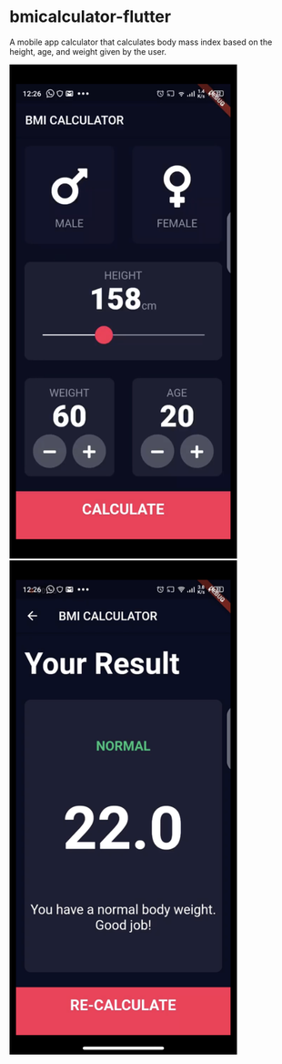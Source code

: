 # bmicalculator-flutter
A mobile app calculator that calculates body mass index based on the height, age, and weight given by the user.
<p float="left">
<img src="https://github.com/uncleejay/bmicalculator-flutter/blob/master/bmione.png" width=400>
<img src="https://github.com/uncleejay/bmicalculator-flutter/blob/master/bmitwo.png" width=400>
</p>
